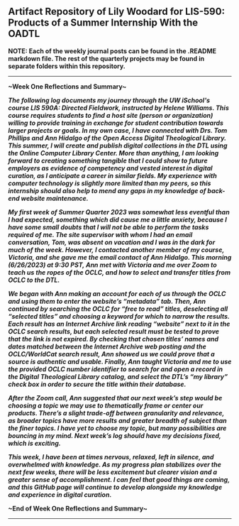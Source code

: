 ## Artifact Repository of Lily Woodard for LIS-590: Products of a Summer Internship With the OADTL

**NOTE: Each of the weekly journal posts can be found in the .README markdown file. The rest of the quarterly projects may be found in separate folders within this repository.** 

--------------------------------------------------------------------------------------------------------------------------------------------------------------------

**~Week One Reflections and Summary~**

***The following log documents my journey through the UW iSchool's course LIS 590A: Directed Fieldwork, instructed by Helene Williams. This course requires students to find a host site (person or organization) willing to provide training in exchange for student contribution towards larger projects or goals. In my own case, I have connected with Drs. Tom Phillips and Ann Hidalgo of the Open Access Digital Theological Library. This summer, I will create and publish digital collections in the DTL using the Online Computer Library Center. More than anything, I am looking forward to creating something tangible that I could show to future employers as evidence of competency and vested interest in digital curation, as I anticipate a career in similar fields. My experience with computer technology is slightly more limited than my peers, so this internship should also help to mend any gaps in my knowledge of back-end website maintenance.***

***My first week of Summer Quarter 2023 was somewhat less eventful than I had expected, something which did cause me a little anxiety, because I have some small doubts that I will not be able to perform the tasks required of me. The site supervisor with whom I had an email conversation, Tom, was absent on vacation and I was in the dark for much of the week. However, I contacted another member of my course, Victoria, and she gave me the email contact of Ann Hidalgo. This morning (6/26/2023) at 9:30 PST, Ann met with Victoria and me over Zoom to teach us the ropes of the OCLC, and how to select and transfer titles from OCLC to the DTL.***

***We began with Ann making an account for each of us through the OCLC and using them to enter the website’s “metadata” tab. Then, Ann continued by searching the OCLC for “free to read” titles, deselecting all “selected titles” and choosing a keyword for which to narrow the results. Each result has an Internet Archive link reading “website” next to it in the OCLC search results, but each selected result must be tested to prove that the link is not expired. By checking that chosen titles’ names and dates matched between the Internet Archive web posting and the OCLC/WorldCat search result, Ann showed us we could prove that a source is authentic and usable. Finally, Ann taught Victoria and me to use the provided OCLC number identifier to search for and open a record in the Digital Theological Library catalog, and select the DTL’s “my library” check box in order to secure the title within their database.***

***After the Zoom call, Ann suggested that our next week’s step would be choosing a topic we may use to thematically frame or center our products. There’s a slight trade-off between granularity and relevance, as broader topics have more results and greater breadth of subject than the finer topics. I have yet to choose my topic, but many possibilities are bouncing in my mind. Next week’s log should have my decisions fixed, which is exciting.***

***This week, I have been at times nervous, relaxed, left in silence, and overwhelmed with knowledge. As my progress plan stabilizes over the next few weeks, there will be less excitement but clearer vision and a greater sense of accomplishment. I can feel that good things are coming, and this GitHub page will continue to develop alongside my knowledge and experience in digital curation.***

**~End of Week One Reflections and Summary~**

--------------------------------------------------------------------------------------------------------------------------------------------------------------------

